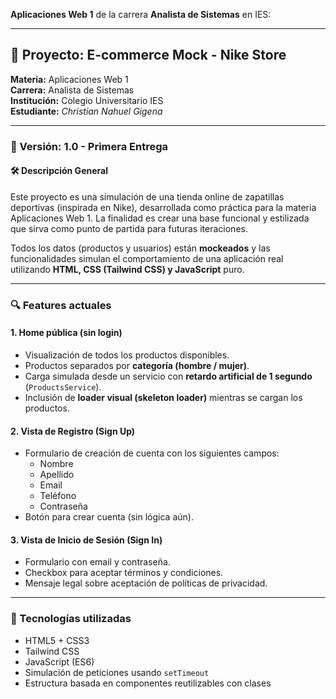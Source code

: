 **Aplicaciones Web 1** de la carrera **Analista de Sistemas** en IES:

---

## 📄 Proyecto: E-commerce Mock - Nike Store

**Materia:** Aplicaciones Web 1  
**Carrera:** Analista de Sistemas  
**Institución:** Colegio Universitario IES  
**Estudiante:** *Christian Nahuel Gigena*  

---

### 🧩 Versión: 1.0 - Primera Entrega

#### 🛠️ Descripción General

Este proyecto es una simulación de una tienda online de zapatillas deportivas (inspirada en Nike), desarrollada como práctica para la materia Aplicaciones Web 1. La finalidad es crear una base funcional y estilizada que sirva como punto de partida para futuras iteraciones.

Todos los datos (productos y usuarios) están **mockeados** y las funcionalidades simulan el comportamiento de una aplicación real utilizando **HTML, CSS (Tailwind CSS) y JavaScript** puro.

---

### 🔍 Features actuales

#### 1. **Home pública (sin login)**
- Visualización de todos los productos disponibles.
- Productos separados por **categoría (hombre / mujer)**.
- Carga simulada desde un servicio con **retardo artificial de 1 segundo** (`ProductsService`).
- Inclusión de **loader visual (skeleton loader)** mientras se cargan los productos.

#### 2. **Vista de Registro (Sign Up)**
- Formulario de creación de cuenta con los siguientes campos:
  - Nombre
  - Apellido
  - Email
  - Teléfono
  - Contraseña
- Botón para crear cuenta (sin lógica aún).

#### 3. **Vista de Inicio de Sesión (Sign In)**
- Formulario con email y contraseña.
- Checkbox para aceptar términos y condiciones.
- Mensaje legal sobre aceptación de políticas de privacidad.

---

### 🧪 Tecnologías utilizadas
- HTML5 + CSS3
- Tailwind CSS
- JavaScript (ES6)
- Simulación de peticiones usando `setTimeout`
- Estructura basada en componentes reutilizables con clases
